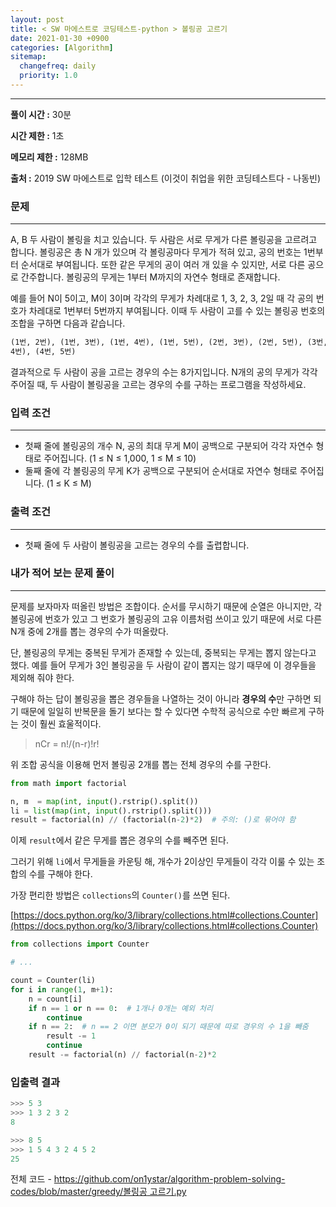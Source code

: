 ```yaml
---
layout: post
title: < SW 마에스트로 코딩테스트-python > 볼링공 고르기
date: 2021-01-30 +0900
categories: [Algorithm]
sitemap:
  changefreq: daily
  priority: 1.0
---
```


---

**풀이 시간 :** 30분

**시간 제한 :** 1초

**메모리 제한 :** 128MB

**출처 :** 2019 SW 마에스트로 입학 테스트 (이것이 취업을 위한 코딩테스트다 - 나동빈)

### 문제

---

A, B 두 사람이 볼링을 치고 있습니다. 두 사람은 서로 무게가 다른 볼링공을 고르려고 합니다. 볼링공은 총 N 개가 있으며 각 볼링공마다 무게가 적혀 있고, 공의 번호는 1번부터 순서대로 부여됩니다. 또한 같은 무게의 공이 여러 개 있을 수 있지만, 서로 다른 공으로 간주합니다. 볼링공의 무게는 1부터 M까지의 자연수 형태로 존재합니다.

예를 들어 N이 5이고, M이 3이며 각각의 무게가 차례대로 1, 3, 2, 3, 2일 때 각 공의 번호가 차레대로 1번부터 5번까지 부여됩니다. 이때 두 사람이 고를 수 있는 볼링공 번호의 조합을 구하면 다음과 같습니다.

```html
(1번, 2번), (1번, 3번), (1번, 4번), (1번, 5번), (2번, 3번), (2번, 5번), (3번,
4번), (4번, 5번)
```

결과적으로 두 사람이 공을 고르는 경우의 수는 8가지입니다. N개의 공의 무게가 각각 주어질 때, 두 사람이 볼링공을 고르는 경우의 수를 구하는 프로그램을 작성하세요.

### 입력 조건

---

- 첫째 줄에 볼링공의 개수 N, 공의 최대 무게 M이 공백으로 구분되어 각각 자연수 형태로 주어집니다. (1 ≤ N ≤ 1,000, 1 ≤ M ≤ 10)
- 둘째 줄에 각 볼링공의 무게 K가 공백으로 구분되어 순서대로 자연수 형태로 주어집니다. (1 ≤ K ≤ M)

### 출력 조건

---

- 첫째 줄에 두 사람이 볼링공을 고르는 경우의 수를 출렵합니다.

### 내가 적어 보는 문제 풀이

---

문제를 보자마자 떠올린 방법은 조합이다. 순서를 무시하기 때문에 순열은 아니지만, 각 볼링공에 번호가 있고 그 번호가 볼링공의 고유 이름처럼 쓰이고 있기 때문에 서로 다른 N개 중에 2개를 뽑는 경우의 수가 떠올랐다.

단, 볼링공의 무게는 중복된 무게가 존재할 수 있는데, 중복되는 무게는 뽑지 않는다고 했다. 예를 들어 무게가 3인 볼링공을 두 사람이 같이 뽑지는 않기 때무에 이 경우들을 제외해 줘야 한다.

구해야 하는 답이 볼링공을 뽑은 경우들을 나열하는 것이 아니라 **경우의 수**만 구하면 되기 때문에 일일히 반복문을 돌기 보다는 할 수 있다면 수학적 공식으로 수만 빠르게 구하는 것이 훨씬 효울적이다.

> nCr = n!/(n-r)!r!

위 조합 공식을 이용해 먼저 볼링공 2개를 뽑는 전체 경우의 수를 구한다.

```python
from math import factorial

n, m  = map(int, input().rstrip().split())
li = list(map(int, input().rstrip().split()))
result = factorial(n) // (factorial(n-2)*2)  # 주의: ()로 묶어야 함
```

이제 `result`에서 같은 무게를 뽑은 경우의 수를 빼주면 된다.

그러기 위해 `li`에서 무게들을 카운팅 해, 개수가 2이상인 무게들이 각각 이룰 수 있는 조합의 수를 구해야 한다.

가장 편리한 방법은 `collections`의 `Counter()`를 쓰면 된다.

[https://docs.python.org/ko/3/library/collections.html#collections.Counter](https://docs.python.org/ko/3/library/collections.html#collections.Counter)

```python
from collections import Counter

# ...

count = Counter(li)
for i in range(1, m+1):
    n = count[i]
    if n == 1 or n == 0:  # 1개나 0개는 예외 처리
        continue
    if n == 2:  # n == 2 이면 분모가 0이 되기 때문에 따로 경우의 수 1을 빼줌
        result -= 1
        continue
    result -= factorial(n) // factorial(n-2)*2
```

### 입출력 결과

```python
>>> 5 3
>>> 1 3 2 3 2
8

>>> 8 5
>>> 1 5 4 3 2 4 5 2
25
```

전체 코드 - [https://github.com/on1ystar/algorithm-problem-solving-codes/blob/master/greedy/볼링공 고르기.py](https://github.com/on1ystar/algorithm-problem-solving-codes/blob/master/greedy/%EB%B3%BC%EB%A7%81%EA%B3%B5%20%EA%B3%A0%EB%A5%B4%EA%B8%B0.py)
